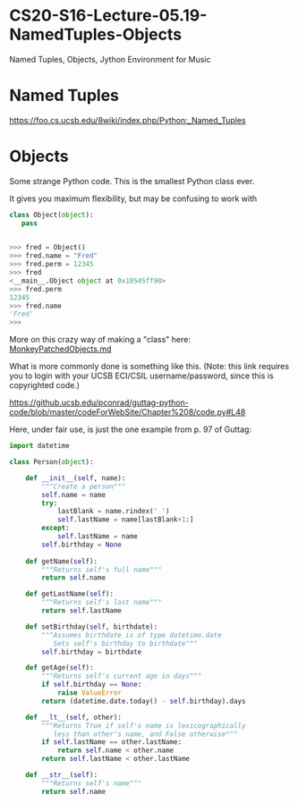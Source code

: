 # CS20-S16-Lecture-05.19-NamedTuples-Objects
Named Tuples, Objects, Jython Environment for Music


# Named Tuples

https://foo.cs.ucsb.edu/8wiki/index.php/Python:_Named_Tuples


# Objects

Some strange Python code.  This is the smallest Python class ever.

It gives you maximum flexibility, but may be confusing to work with

```Python
class Object(object):
   pass
   
```   

```Python
>>> fred = Object()
>>> fred.name = "Fred"
>>> fred.perm = 12345
>>> fred
<__main__.Object object at 0x10545ff90>
>>> fred.perm
12345
>>> fred.name
'Fred'
>>>
```

More on this crazy way of making a "class" here:  [MonkeyPatchedObjects.md](MonkeyPatchedObjects.md)

What is more commonly done is something like this. (Note: this link requires you to login with your UCSB ECI/CSIL username/password, since this is copyrighted code.)

https://github.ucsb.edu/pconrad/guttag-python-code/blob/master/codeForWebSite/Chapter%208/code.py#L48

Here, under fair use, is just the one example from p. 97 of Guttag:


```Python
import datetime

class Person(object):

    def __init__(self, name):
        """Create a person"""
        self.name = name
        try:
            lastBlank = name.rindex(' ')
            self.lastName = name[lastBlank+1:]
        except:
            self.lastName = name
        self.birthday = None
 
    def getName(self):
        """Returns self's full name"""
        return self.name

    def getLastName(self):
        """Returns self's last name"""
        return self.lastName

    def setBirthday(self, birthdate):
        """Assumes birthdate is of type datetime.date
           Sets self's birthday to birthdate"""
        self.birthday = birthdate

    def getAge(self):
        """Returns self's current age in days"""
        if self.birthday == None:
            raise ValueError
        return (datetime.date.today() - self.birthday).days

    def __lt__(self, other):
        """Returns True if self's name is lexicographically
           less than other's name, and False otherwise"""
        if self.lastName == other.lastName:
            return self.name < other.name
        return self.lastName < other.lastName

    def __str__(self):
        """Returns self's name"""
        return self.name
```


